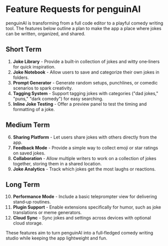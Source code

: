 # Feature Requests for penguinAI

penguinAI is transforming from a full code editor to a playful comedy writing tool. The features below outline a plan to make the app a place where jokes can be written, organized, and shared.

## Short Term
1. **Joke Library** - Provide a built‑in collection of jokes and witty one‑liners for quick inspiration.
2. **Joke Notebook** - Allow users to save and categorize their own jokes in folders.
3. **Prompt Generator** - Generate random setups, punchlines, or comedic scenarios to spark creativity.
4. **Tagging System** - Support tagging jokes with categories ("dad jokes," "puns," "dark comedy") for easy searching.
5. **Inline Joke Testing** - Offer a preview panel to test the timing and formatting of a joke.

## Medium Term
6. **Sharing Platform** - Let users share jokes with others directly from the app.
7. **Feedback Mode** - Provide a simple way to collect emoji or star ratings on saved jokes.
8. **Collaboration** - Allow multiple writers to work on a collection of jokes together, storing them in a shared location.
9. **Joke Analytics** - Track which jokes get the most laughs or reactions.

## Long Term
10. **Performance Mode** - Include a basic teleprompter view for delivering stand‑up routines.
11. **Plugin Support** - Enable extensions specifically for humor, such as joke translations or meme generators.
12. **Cloud Sync** - Sync jokes and settings across devices with optional cloud storage.

These features aim to turn penguinAI into a full‑fledged comedy writing studio while keeping the app lightweight and fun.
